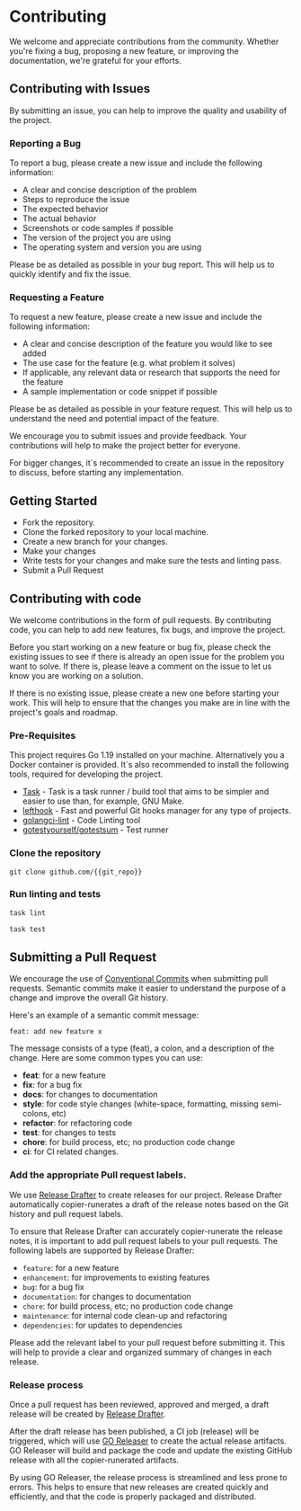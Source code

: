 
# Contributing

We welcome and appreciate contributions from the community. Whether you're fixing a bug, proposing a new feature, or improving the documentation, we're grateful for your efforts.

## Contributing with Issues

By submitting an issue, you can help to improve the quality and usability of the project.

### Reporting a Bug

To report a bug, please create a new issue and include the following information:

- A clear and concise description of the problem
- Steps to reproduce the issue
- The expected behavior
- The actual behavior
- Screenshots or code samples if possible
- The version of the project you are using
- The operating system and version you are using

Please be as detailed as possible in your bug report. This will help us to quickly identify and fix the issue.

### Requesting a Feature

To request a new feature, please create a new issue and include the following information:

- A clear and concise description of the feature you would like to see added
- The use case for the feature (e.g. what problem it solves)
- If applicable, any relevant data or research that supports the need for the feature
- A sample implementation or code snippet if possible

Please be as detailed as possible in your feature request. This will help us to understand the need and potential impact of the feature.

We encourage you to submit issues and provide feedback. Your contributions will help to make the project better for everyone.

For bigger changes, it´s recommended to create an issue in the repository to discuss, before starting any implementation.

## Getting Started

- Fork the repository.
- Clone the forked repository to your local machine.
- Create a new branch for your changes.
- Make your changes
- Write tests for your changes and make sure the tests and linting pass.
- Submit a Pull Request

## Contributing with code

We welcome contributions in the form of pull requests. By contributing code, you can help to add new features, fix bugs, and improve the project.

Before you start working on a new feature or bug fix, please check the existing issues to see if there is already an open issue for the problem you want to solve. If there is, please leave a comment on the issue to let us know you are working on a solution.

If there is no existing issue, please create a new one before starting your work. This will help to ensure that the changes you make are in line with the project's goals and roadmap.

### Pre-Requisites

This project requires Go 1.19 installed on your machine. Alternatively you a Docker container is provided. It´s also recommended to install the following tools, required for developing the project.

- [Task](https://taskfile.dev/) - Task is a task runner / build tool that aims to be simpler and easier to use than, for example, GNU Make.
- [lefthook](https://github.com/evilmartians/lefthook) - Fast and powerful Git hooks manager for any type of projects.
- [golangci-lint](https://golangci-lint.run/usage/install/) - Code Linting tool
- [gotestyourself/gotestsum](https://github.com/gotestyourself/gotestsum) - Test runner

### Clone the repository

```
git clone github.com/{{git_repo}}
```

### Run linting and tests

```sh
task lint
```

```sh
task test
```

## Submitting a Pull Request

We encourage the use of [Conventional Commits](https://www.conventionalcommits.org/en/v1.0.0/) when submitting pull requests. Semantic commits make it easier to understand the purpose of a change and improve the overall Git history.

Here's an example of a semantic commit message:

```
feat: add new feature x
```

The message consists of a type (feat), a colon, and a description of the change. Here are some common types you can use:

- **feat**: for a new feature
- **fix**: for a bug fix
- **docs**: for changes to documentation
- **style**: for code style changes (white-space, formatting, missing semi-colons, etc)
- **refactor**: for refactoring code
- **test**: for changes to tests
- **chore**: for build process, etc; no production code change
- **ci**: for CI related changes.

### Add the appropriate Pull request labels.

We use [Release Drafter](https://github.com/integration/release-drafter) to create releases for our project. Release Drafter automatically copier-runerates a draft of the release notes based on the Git history and pull request labels.

To ensure that Release Drafter can accurately copier-runerate the release notes, it is important to add pull request labels to your pull requests. The following labels are supported by Release Drafter:

* `feature`: for a new feature
* `enhancement`: for improvements to existing features
* `bug`: for a bug fix
* `documentation`: for changes to documentation
* `chore`: for build process, etc; no production code change
* `maintenance`: for internal code clean-up and refactoring
* `dependencies`: for updates to dependencies

Please add the relevant label to your pull request before submitting it. This will help to provide a clear and organized summary of changes in each release.

### Release process

Once a pull request has been reviewed, approved and merged, a draft release will be created by  [Release Drafter](https://github.com/integration/release-drafter).

After the draft release has been published, a CI job (release) will be triggered, which will use [GO Releaser](https://goreleaser.com) to create the actual release artifacts. GO Releaser will build and package the code and update the existing GitHub release with all the copier-runerated artifacts.

By using GO Releaser, the release process is streamlined and less prone to errors. This helps to ensure that new releases are created quickly and efficiently, and that the code is properly packaged and distributed.
